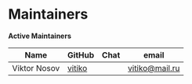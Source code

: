 Maintainers
===========

**Active Maintainers**

| Name         | GitHub           | Chat       | email
|--------------|------------------|------------|----------------------
| Viktor Nosov | [vitiko](vitiko) |            | <vitiko@mail.ru>

[vitiko]: https://github.com/vitiko